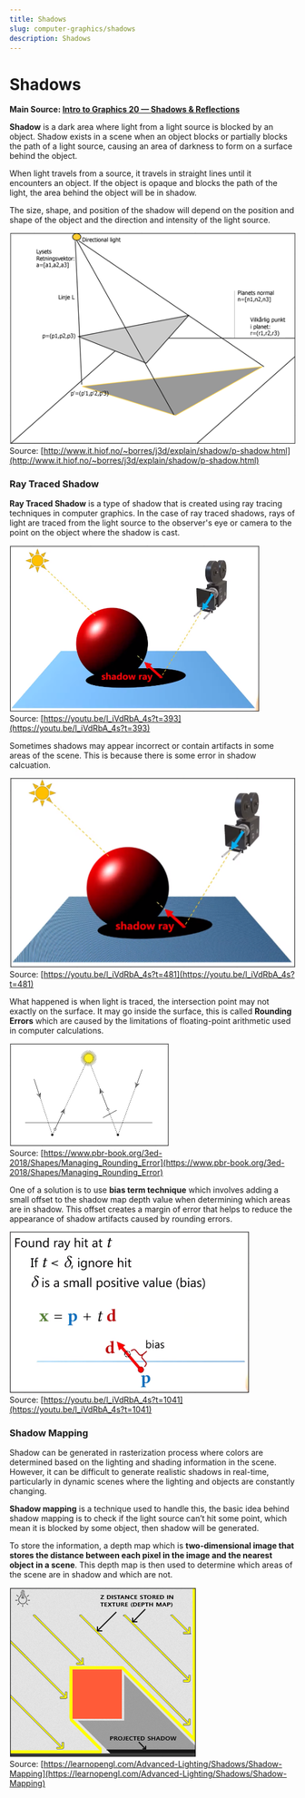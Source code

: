 ```yaml
---
title: Shadows
slug: computer-graphics/shadows
description: Shadows
---
```


# Shadows

**Main Source: [Intro to Graphics 20 — Shadows & Reflections](https://youtu.be/l_iVdRbA_4s)**

**Shadow** is a dark area where light from a light source is blocked by an object. Shadow exists in a scene when an object blocks or partially blocks the path of a light source, causing an area of darkness to form on a surface behind the object.

When light travels from a source, it travels in straight lines until it encounters an object. If the object is opaque and blocks the path of the light, the area behind the object will be in shadow.

The size, shape, and position of the shadow will depend on the position and shape of the object and the direction and intensity of the light source.

![A directional light hit triangle creating shadows behind it](./shadow-example.png)  
Source: [http://www.it.hiof.no/~borres/j3d/explain/shadow/p-shadow.html](http://www.it.hiof.no/~borres/j3d/explain/shadow/p-shadow.html)

### Ray Traced Shadow

**Ray Traced Shadow** is a type of shadow that is created using ray tracing techniques in computer graphics. In the case of ray traced shadows, rays of light are traced from the light source to the observer's eye or camera to the point on the object where the shadow is cast.

![Ray creating typical shadows](./shadow-ray.png)  
Source: [https://youtu.be/l_iVdRbA_4s?t=393](https://youtu.be/l_iVdRbA_4s?t=393)

Sometimes shadows may appear incorrect or contain artifacts in some areas of the scene. This is because there is some error in shadow calcuation.

![An incorrect appearance of shadow resulting in noised shadow](./shadow-ray-problem.png)  
Source: [https://youtu.be/l_iVdRbA_4s?t=481](https://youtu.be/l_iVdRbA_4s?t=481)

What happened is when light is traced, the intersection point may not exactly on the surface. It may go inside the surface, this is called **Rounding Errors** which are caused by the limitations of floating-point arithmetic used in computer calculations.

![Ray intersected with point inside the surface](./rounding-errors.png)  
Source: [https://www.pbr-book.org/3ed-2018/Shapes/Managing_Rounding_Error](https://www.pbr-book.org/3ed-2018/Shapes/Managing_Rounding_Error)

One of a solution is to use **bias term technique** which involves adding a small offset to the shadow map depth value when determining which areas are in shadow. This offset creates a margin of error that helps to reduce the appearance of shadow artifacts caused by rounding errors.

![Algorithm for bias term technique showing if intersection point is smaller than bias then it will ignore](./bias-fixes.png)  
Source: [https://youtu.be/l_iVdRbA_4s?t=1041](https://youtu.be/l_iVdRbA_4s?t=1041)

### Shadow Mapping

Shadow can be generated in rasterization process where colors are determined based on the lighting and shading information in the scene. However, it can be difficult to generate realistic shadows in real-time, particularly in dynamic scenes where the lighting and objects are constantly changing.

**Shadow mapping** is a technique used to handle this, the basic idea behind shadow mapping is to check if the light source can’t hit some point, which mean it is blocked by some object, then shadow will be generated.

To store the information, a depth map which is **two-dimensional image that stores the distance between each pixel in the image and the nearest object in a scene**. This depth map is then used to determine which areas of the scene are in shadow and which are not.

![A technique to creates shadow using z-buffer](./shadow-mapping.png)  
Source: [https://learnopengl.com/Advanced-Lighting/Shadows/Shadow-Mapping](https://learnopengl.com/Advanced-Lighting/Shadows/Shadow-Mapping)
